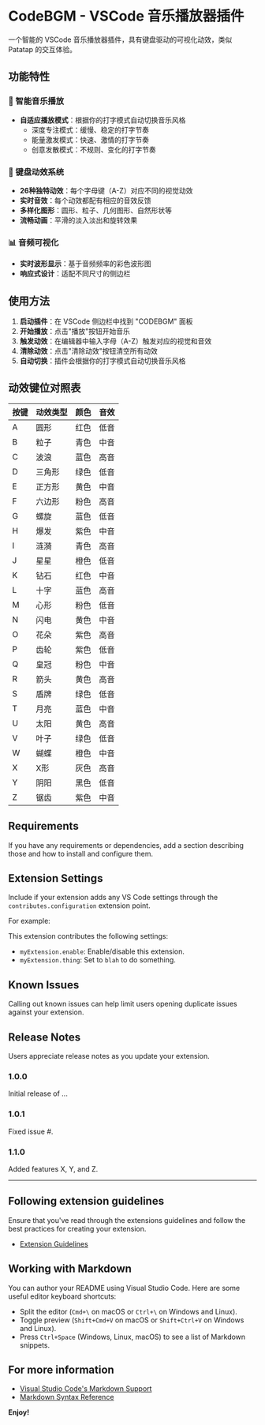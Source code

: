 # CodeBGM - VSCode 音乐播放器插件

一个智能的 VSCode 音乐播放器插件，具有键盘驱动的可视化动效，类似 Patatap 的交互体验。

## 功能特性

### 🎵 智能音乐播放
- **自适应播放模式**：根据你的打字模式自动切换音乐风格
  - 深度专注模式：缓慢、稳定的打字节奏
  - 能量激发模式：快速、激情的打字节奏  
  - 创意发散模式：不规则、变化的打字节奏

### 🎨 键盘动效系统
- **26种独特动效**：每个字母键（A-Z）对应不同的视觉动效
- **实时音效**：每个动效都配有相应的音效反馈
- **多样化图形**：圆形、粒子、几何图形、自然形状等
- **流畅动画**：平滑的淡入淡出和旋转效果

### 📊 音频可视化
- **实时波形显示**：基于音频频率的彩色波形图
- **响应式设计**：适配不同尺寸的侧边栏

## 使用方法

1. **启动插件**：在 VSCode 侧边栏中找到 "CODEBGM" 面板
2. **开始播放**：点击"播放"按钮开始音乐
3. **触发动效**：在编辑器中输入字母（A-Z）触发对应的视觉和音效
4. **清除动效**：点击"清除动效"按钮清空所有动效
5. **自动切换**：插件会根据你的打字模式自动切换音乐风格

## 动效键位对照表

| 按键 | 动效类型 | 颜色 | 音效 |
|------|----------|------|------|
| A | 圆形 | 红色 | 低音 |
| B | 粒子 | 青色 | 中音 |
| C | 波浪 | 蓝色 | 高音 |
| D | 三角形 | 绿色 | 低音 |
| E | 正方形 | 黄色 | 中音 |
| F | 六边形 | 粉色 | 高音 |
| G | 螺旋 | 蓝色 | 低音 |
| H | 爆发 | 紫色 | 中音 |
| I | 涟漪 | 青色 | 高音 |
| J | 星星 | 橙色 | 低音 |
| K | 钻石 | 红色 | 中音 |
| L | 十字 | 蓝色 | 高音 |
| M | 心形 | 粉色 | 低音 |
| N | 闪电 | 黄色 | 中音 |
| O | 花朵 | 紫色 | 高音 |
| P | 齿轮 | 紫色 | 低音 |
| Q | 皇冠 | 粉色 | 中音 |
| R | 箭头 | 黄色 | 高音 |
| S | 盾牌 | 绿色 | 低音 |
| T | 月亮 | 蓝色 | 中音 |
| U | 太阳 | 黄色 | 高音 |
| V | 叶子 | 绿色 | 低音 |
| W | 蝴蝶 | 橙色 | 中音 |
| X | X形 | 灰色 | 高音 |
| Y | 阴阳 | 黑色 | 低音 |
| Z | 锯齿 | 紫色 | 中音 |

## Requirements

If you have any requirements or dependencies, add a section describing those and how to install and configure them.

## Extension Settings

Include if your extension adds any VS Code settings through the `contributes.configuration` extension point.

For example:

This extension contributes the following settings:

* `myExtension.enable`: Enable/disable this extension.
* `myExtension.thing`: Set to `blah` to do something.

## Known Issues

Calling out known issues can help limit users opening duplicate issues against your extension.

## Release Notes

Users appreciate release notes as you update your extension.

### 1.0.0

Initial release of ...

### 1.0.1

Fixed issue #.

### 1.1.0

Added features X, Y, and Z.

---

## Following extension guidelines

Ensure that you've read through the extensions guidelines and follow the best practices for creating your extension.

* [Extension Guidelines](https://code.visualstudio.com/api/references/extension-guidelines)

## Working with Markdown

You can author your README using Visual Studio Code. Here are some useful editor keyboard shortcuts:

* Split the editor (`Cmd+\` on macOS or `Ctrl+\` on Windows and Linux).
* Toggle preview (`Shift+Cmd+V` on macOS or `Shift+Ctrl+V` on Windows and Linux).
* Press `Ctrl+Space` (Windows, Linux, macOS) to see a list of Markdown snippets.

## For more information

* [Visual Studio Code's Markdown Support](http://code.visualstudio.com/docs/languages/markdown)
* [Markdown Syntax Reference](https://help.github.com/articles/markdown-basics/)

**Enjoy!**
